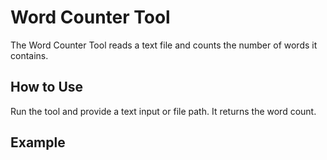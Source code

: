 # Word Counter Tool

The Word Counter Tool reads a text file and counts the number of words it contains.

## How to Use

Run the tool and provide a text input or file path. It returns the word count.

## Example

